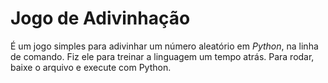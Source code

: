 # Jogo de Adivinhação

É um jogo simples para adivinhar um número aleatório em *Python*, na linha de comando. Fiz ele para treinar a linguagem um tempo atrás. Para rodar, baixe o arquivo e execute com Python.
